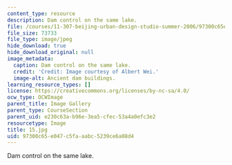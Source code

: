 ```yaml
---
content_type: resource
description: Dam control on the same lake.
file: /courses/11-307-beijing-urban-design-studio-summer-2006/97300c65e047c5faaabc5239ce6a08d4_15.jpg
file_size: 73733
file_type: image/jpeg
hide_download: true
hide_download_original: null
image_metadata:
  caption: Dam control on the same lake.
  credit: 'Credit: Image courtesy of Albert Wei.'
  image-alt: Ancient dam buildings.
learning_resource_types: []
license: https://creativecommons.org/licenses/by-nc-sa/4.0/
ocw_type: OCWImage
parent_title: Image Gallery
parent_type: CourseSection
parent_uid: e230c63a-b96e-3ea5-cfec-53a4a0efc3e2
resourcetype: Image
title: 15.jpg
uid: 97300c65-e047-c5fa-aabc-5239ce6a08d4
---
```

Dam control on the same lake.